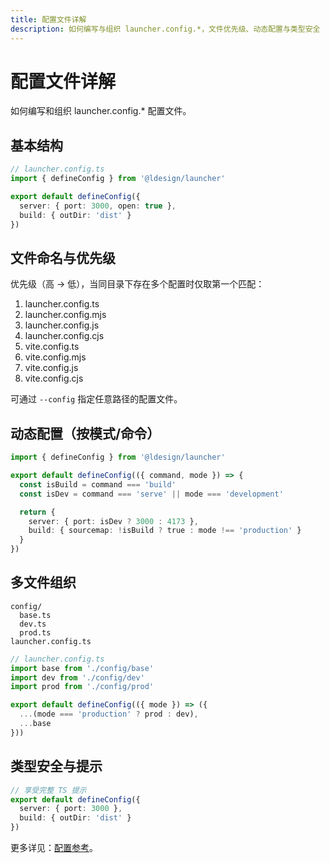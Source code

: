 ```yaml
---
title: 配置文件详解
description: 如何编写与组织 launcher.config.*，文件优先级、动态配置与类型安全
---
```


# 配置文件详解

如何编写和组织 launcher.config.* 配置文件。

## 基本结构

```ts
// launcher.config.ts
import { defineConfig } from '@ldesign/launcher'

export default defineConfig({
  server: { port: 3000, open: true },
  build: { outDir: 'dist' }
})
```

## 文件命名与优先级

优先级（高 → 低），当同目录下存在多个配置时仅取第一个匹配：

1. launcher.config.ts
2. launcher.config.mjs
3. launcher.config.js
4. launcher.config.cjs
5. vite.config.ts
6. vite.config.mjs
7. vite.config.js
8. vite.config.cjs

可通过 `--config` 指定任意路径的配置文件。

## 动态配置（按模式/命令）

```ts
import { defineConfig } from '@ldesign/launcher'

export default defineConfig(({ command, mode }) => {
  const isBuild = command === 'build'
  const isDev = command === 'serve' || mode === 'development'

  return {
    server: { port: isDev ? 3000 : 4173 },
    build: { sourcemap: !isBuild ? true : mode !== 'production' }
  }
})
```

## 多文件组织

```text
config/
  base.ts
  dev.ts
  prod.ts
launcher.config.ts
```

```ts
// launcher.config.ts
import base from './config/base'
import dev from './config/dev'
import prod from './config/prod'

export default defineConfig(({ mode }) => ({
  ...(mode === 'production' ? prod : dev),
  ...base
}))
```

## 类型安全与提示

```ts
// 享受完整 TS 提示
export default defineConfig({
  server: { port: 3000 },
  build: { outDir: 'dist' }
})
```

更多详见：[配置参考](../config/index.md)。
